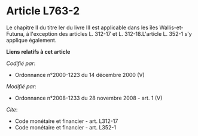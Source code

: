 # Article L763-2

Le chapitre II du titre Ier du livre III est applicable dans les îles Wallis-et-Futuna, à l'exception des articles L. 312-17
et L. 312-18.L'article L. 352-1 s'y applique également.

**Liens relatifs à cet article**

_Codifié par_:

  - Ordonnance n°2000-1223 du 14 décembre 2000 (V)

_Modifié par_:

  - Ordonnance n°2008-1233 du 28 novembre 2008 - art. 1 (V)

_Cite_:

  - Code monétaire et financier - art. L312-17
  - Code monétaire et financier - art. L352-1
